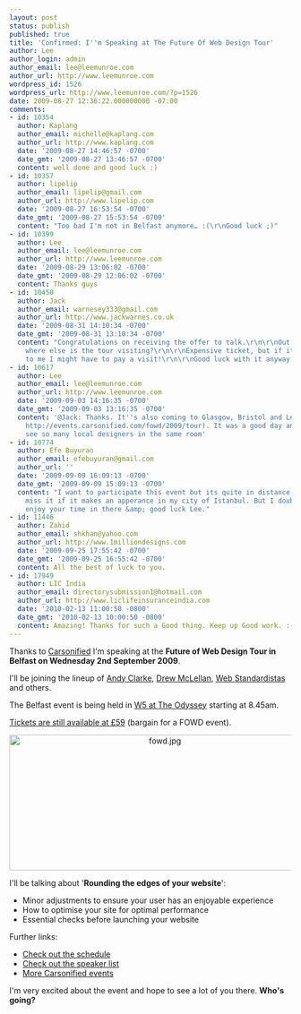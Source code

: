 ```yaml
---
layout: post
status: publish
published: true
title: 'Confirmed: I''m Speaking at The Future Of Web Design Tour'
author: Lee
author_login: admin
author_email: lee@leemunroe.com
author_url: http://www.leemunroe.com
wordpress_id: 1526
wordpress_url: http://www.leemunroe.com/?p=1526
date: 2009-08-27 12:36:22.000000000 -07:00
comments:
- id: 10354
  author: Kaplang
  author_email: michelle@kaplang.com
  author_url: http://www.kaplang.com
  date: '2009-08-27 14:46:57 -0700'
  date_gmt: '2009-08-27 13:46:57 -0700'
  content: well done and good luck :)
- id: 10357
  author: lipelip
  author_email: lipelip@gmail.com
  author_url: http://www.lipelip.com
  date: '2009-08-27 16:53:54 -0700'
  date_gmt: '2009-08-27 15:53:54 -0700'
  content: "Too bad I'm not in Belfast anymore… :(\r\nGood luck ;)"
- id: 10399
  author: Lee
  author_email: lee@leemunroe.com
  author_url: http://www.leemunroe.com
  date: '2009-08-29 13:06:02 -0700'
  date_gmt: '2009-08-29 12:06:02 -0700'
  content: Thanks guys
- id: 10450
  author: Jack
  author_email: warnesey333@gmail.com
  author_url: http://www.jackwarnes.co.uk
  date: '2009-08-31 14:10:34 -0700'
  date_gmt: '2009-08-31 13:10:34 -0700'
  content: "Congratulations on receiving the offer to talk.\r\n\r\nOut of curiosity,
    where else is the tour visiting?\r\n\r\nExpensive ticket, but if it comes close
    to me I might have to pay a visit!\r\n\r\nGood luck with it anyway.\r\n\r\nRegards"
- id: 10617
  author: Lee
  author_email: lee@leemunroe.com
  author_url: http://www.leemunroe.com
  date: '2009-09-03 14:16:35 -0700'
  date_gmt: '2009-09-03 13:16:35 -0700'
  content: '@Jack: Thanks. It''s also coming to Glasgow, Bristol and Leeds (more info:
    http://events.carsonified.com/fowd/2009/tour). It was a good day and great to
    see so many local designers in the same room'
- id: 10774
  author: Efe Buyuran
  author_email: efebuyuran@gmail.com
  author_url: ''
  date: '2009-09-09 16:09:13 -0700'
  date_gmt: '2009-09-09 15:09:13 -0700'
  content: "I want to participate this event but its quite in distance for me. I won't
    miss it if it makes an apperance in my city of Istanbul. But I doubt it will.\r\n\r\nAnyway,
    enjoy your time in there &amp; good luck Lee."
- id: 11446
  author: Zahid
  author_email: shkhan@yahoo.com
  author_url: http://www.1milliondesigns.com
  date: '2009-09-25 17:55:42 -0700'
  date_gmt: '2009-09-25 16:55:42 -0700'
  content: All the best of luck to you.
- id: 17949
  author: LIC India
  author_email: directorysubmission1@hotmail.com
  author_url: http://www.liclifeinsuranceindia.com
  date: '2010-02-13 11:00:50 -0800'
  date_gmt: '2010-02-13 10:00:50 -0800'
  content: Amazing! Thanks for such a Good thing. Keep up Good work. :-)
---
```

Thanks to <a href="http://carsonified.com">Carsonified</a> I'm speaking at the <strong>Future of Web Design Tour in Belfast on Wednesday 2nd September 2009</strong>.

I'll be joining the lineup of <a href="http://www.stuffandnonsense.co.uk/">Andy Clarke</a>, <a href="http://www.edgeofmyseat.com/">Drew McLellan</a>, <a href="http://www.webstandardistas.com/">Web Standardistas</a> and others. 

The Belfast event is being held in <a href="http://lookaly.com/belfast/odyssey-arena/">W5 at The Odyssey</a> starting at 8.45am.

<a href="http://www.amiando.com/fowdtour2009.html">Tickets are still available at £59</a> (bargain for a FOWD event).

<!--more-->
<div style="text-align:center;"><a href="http://events.carsonified.com/fowd/2009/tour/schedule"><img src="http://www.leemunroe.com/wp-content/uploads/fowd.jpg" alt="fowd.jpg" border="0" width="540" height="242" /></a></div>

I'll be talking about '<strong>Rounding the edges of your website</strong>':

<ul>
<li>Minor adjustments to ensure your user has an enjoyable experience</li>
<li>How to optimise your site for optimal performance</li>
<li>Essential checks before launching your website</li>
</ul>

Further links:
<ul>
<li><a href="http://events.carsonified.com/fowd/2009/tour/schedule">Check out the schedule</a></li>
<li><a href="http://events.carsonified.com/fowd/2009/tour/speakers">Check out the speaker list</a></li>
<li><a href="http://events.carsonified.com">More Carsonified events</a></li>
</ul>

I'm very excited about the event and hope to see a lot of you there. <strong>Who's going?</strong>
